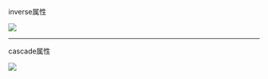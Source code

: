 inverse属性

![](https://img4.mukewang.com/5a485802000194d512800720.jpg)

- - - 

cascade属性

![](https://img1.mukewang.com/5a485997000166fe12800720.jpg)